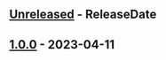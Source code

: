 <!-- next-header -->

## [Unreleased] - ReleaseDate

## [1.0.0] - 2023-04-11

<!-- next-url -->
[Unreleased]: https://github.com/dfinity/dfx-extensions/compare/sns-v1.0.0...HEAD
[1.0.0]: https://github.com/dfinity/dfx-extensions/compare/a-dummy-v0.1.0...sns-v1.0.0
